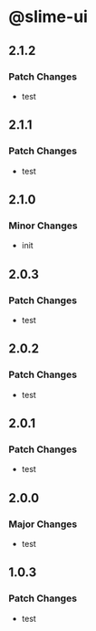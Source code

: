 # @slime-ui

## 2.1.2

### Patch Changes

- test

## 2.1.1

### Patch Changes

- test

## 2.1.0

### Minor Changes

- init

## 2.0.3

### Patch Changes

- test

## 2.0.2

### Patch Changes

- test

## 2.0.1

### Patch Changes

- test

## 2.0.0

### Major Changes

- test

## 1.0.3

### Patch Changes

- test

